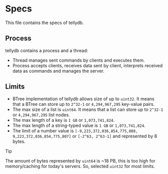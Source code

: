 # Specs
This file contains the specs of tellydb.

## Process
tellydb contains a process and a thread:
* Thread manages sent commands by clients and executes them.
* Process accepts clients, receives data sent by client, interprets received data as commands and manages the server.

## Limits
* BTree implementation of tellydb allows size of up to `uint32`. It means that a BTree can store up to `2^32-1` or `4,294,967,295` key-value pairs.
* The max size of a list is `uint64`. It means that a list can store up to `2^32-1` or `4,294,967,295` list nodes.
* The max length of a key is `1 GB` or `1,073,741,824`.
* The max length of a string-typed value is `1 GB` or `1,073,741,824`.
* The limit of a number value is `[-9,223,372,036,854,775,808, 9,223,372,036,854,775,807]` or `[-2^63, 2^63-1]` and represented by 8 bytes.

> [!TIP]
> The amount of bytes represented by `uint64` is ~18 PB, this is too high for memory/caching for today's servers. So, selected `uint32` for most limits.
